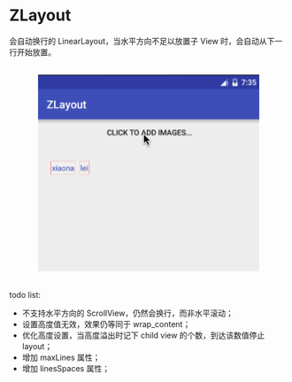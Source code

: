 # ZLayout

会自动换行的 LinearLayout，当水平方向不足以放置子 View 时，会自动从下一行开始放置。

<br />
<center>
<img src="demo.gif" width="400px" />
</center>
<br />

todo list:

- 不支持水平方向的 ScrollView，仍然会换行，而非水平滚动；
- 设置高度值无效，效果仍等同于 wrap_content；
- 优化高度设置，当高度溢出时记下 child view 的个数，到达该数值停止 layout；
- 增加 maxLines 属性；
- 增加 linesSpaces 属性；

